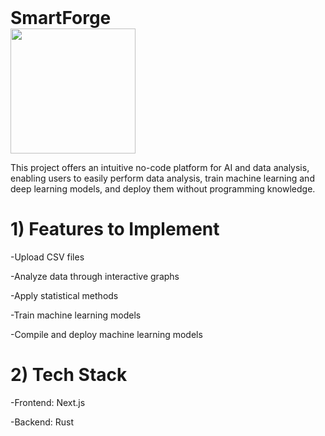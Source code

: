 <h1 style="display: inline;">SmartForge</h1> 
</br>

<img src="https://github.com/user-attachments/assets/9daa99e6-a400-4032-864a-d76c6548681e" width="200" style="vertical-align: middle;" />


This project offers an intuitive no-code platform for AI and data analysis, enabling users to easily perform data analysis, train machine learning and deep learning models, and deploy them without programming knowledge.


# 1) Features to Implement

-Upload CSV files

-Analyze data through interactive graphs

-Apply statistical methods

-Train machine learning models

-Compile and deploy machine learning models



# 2) Tech Stack

-Frontend: Next.js

-Backend: Rust


